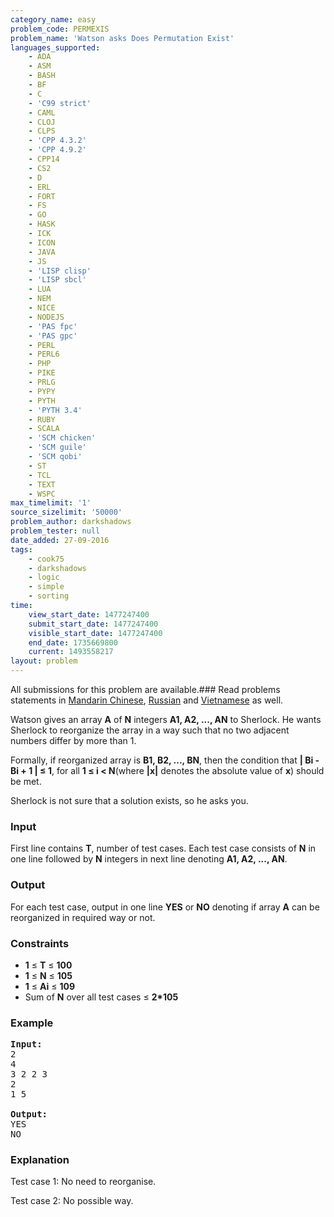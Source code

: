```yaml
---
category_name: easy
problem_code: PERMEXIS
problem_name: 'Watson asks Does Permutation Exist'
languages_supported:
    - ADA
    - ASM
    - BASH
    - BF
    - C
    - 'C99 strict'
    - CAML
    - CLOJ
    - CLPS
    - 'CPP 4.3.2'
    - 'CPP 4.9.2'
    - CPP14
    - CS2
    - D
    - ERL
    - FORT
    - FS
    - GO
    - HASK
    - ICK
    - ICON
    - JAVA
    - JS
    - 'LISP clisp'
    - 'LISP sbcl'
    - LUA
    - NEM
    - NICE
    - NODEJS
    - 'PAS fpc'
    - 'PAS gpc'
    - PERL
    - PERL6
    - PHP
    - PIKE
    - PRLG
    - PYPY
    - PYTH
    - 'PYTH 3.4'
    - RUBY
    - SCALA
    - 'SCM chicken'
    - 'SCM guile'
    - 'SCM qobi'
    - ST
    - TCL
    - TEXT
    - WSPC
max_timelimit: '1'
source_sizelimit: '50000'
problem_author: darkshadows
problem_tester: null
date_added: 27-09-2016
tags:
    - cook75
    - darkshadows
    - logic
    - simple
    - sorting
time:
    view_start_date: 1477247400
    submit_start_date: 1477247400
    visible_start_date: 1477247400
    end_date: 1735669800
    current: 1493558217
layout: problem
---
```

All submissions for this problem are available.###  Read problems statements in [Mandarin Chinese](http://www.codechef.com/download/translated/COOK75/mandarin/PERMEXIS.pdf), [Russian](http://www.codechef.com/download/translated/COOK75/russian/PERMEXIS.pdf) and [Vietnamese](http://www.codechef.com/download/translated/COOK75/vietnamese/PERMEXIS.pdf) as well.

Watson gives an array **A** of **N** integers **A1, A2, ..., AN** to Sherlock. He wants Sherlock to reorganize the array in a way such that no two adjacent numbers differ by more than 1.

Formally, if reorganized array is **B1, B2, ..., BN**, then the condition that **| Bi - Bi + 1 | ≤ 1**, for all **1 ≤ i &lt; N**(where **|x|** denotes the absolute value of **x**) should be met.

Sherlock is not sure that a solution exists, so he asks you.

### Input

First line contains **T**, number of test cases. Each test case consists of **N** in one line followed by **N** integers in next line denoting **A1, A2, ..., AN**.

### Output

For each test case, output in one line **YES** or **NO** denoting if array **A** can be reorganized in required way or not.

### Constraints

- **1** ≤ **T** ≤ **100**
- **1** ≤ **N** ≤ **105**
- **1** ≤ **Ai** ≤ **109**
- Sum of **N** over all test cases ≤ **2\*105**

### Example

<pre><b>Input:</b>
2
4
3 2 2 3 
2
1 5

<b>Output:</b>
YES
NO
</pre>
### Explanation

Test case 1:
No need to reorganise. 

Test case 2:
No possible way.
